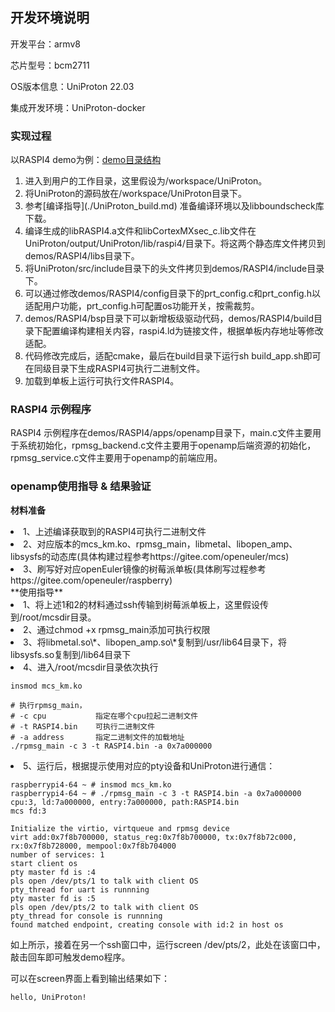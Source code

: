## 开发环境说明
开发平台：armv8

芯片型号：bcm2711

OS版本信息：UniProton 22.03

集成开发环境：UniProton-docker

### 实现过程
以RASPI4 demo为例：[demo目录结构](../demos/RASPI4/readme.txt)
<ol>
<li>进入到用户的工作目录，这里假设为/workspace/UniProton。</li>
<li>将UniProton的源码放在/workspace/UniProton目录下。</li>
<li>参考[编译指导](./UniProton_build.md) 准备编译环境以及libboundscheck库下载。</li>
<li>编译生成的libRASPI4.a文件和libCortexMXsec_c.lib文件在UniProton/output/UniProton/lib/raspi4/目录下。将这两个静态库文件拷贝到demos/RASPI4/libs目录下。</li>
<li>将UniProton/src/include目录下的头文件拷贝到demos/RASPI4/include目录下。</li>
<li>可以通过修改demos/RASPI4/config目录下的prt_config.c和prt_config.h以适配用户功能，prt_config.h可配置os功能开关，按需裁剪。</li>
<li>demos/RASPI4/bsp目录下可以新增板级驱动代码，demos/RASPI4/build目录下配置编译构建相关内容，raspi4.ld为链接文件，根据单板内存地址等修改适配。</li>
<li>代码修改完成后，适配cmake，最后在build目录下运行sh build_app.sh即可在同级目录下生成RASPI4可执行二进制文件。</li>
<li>加载到单板上运行可执行文件RASPI4。</li>
</ol>

### RASPI4 示例程序
RASPI4 示例程序在demos/RASPI4/apps/openamp目录下，main.c文件主要用于系统初始化，rpmsg_backend.c文件主要用于openamp后端资源的初始化，rpmsg_service.c文件主要用于openamp的前端应用。

### openamp使用指导 & 结果验证
**材料准备**
<li>1、上述编译获取到的RASPI4可执行二进制文件</li>
<li>2、对应版本的mcs_km.ko、rpmsg_main，libmetal、libopen_amp、libsysfs的动态库(具体构建过程参考https://gitee.com/openeuler/mcs)
<li>3、刷写好对应openEuler镜像的树莓派单板(具体刷写过程参考https://gitee.com/openeuler/raspberry)</li>
**使用指导**
<li>1、将上述1和2的材料通过ssh传输到树莓派单板上，这里假设传到/root/mcsdir目录。</li>
<li>2、通过chmod +x rpmsg_main添加可执行权限</li>
<li>3、将libmetal.so\*、libopen_amp.so\*复制到/usr/lib64目录下，将libsysfs.so复制到/lib64目录下</li>
<li>4、进入/root/mcsdir目录依次执行

    insmod mcs_km.ko
	
	# 执行rpmsg_main，
	# -c cpu           指定在哪个cpu拉起二进制文件
	# -t RASPI4.bin    可执行二进制文件
	# -a address       指定二进制文件的加载地址
	./rpmsg_main -c 3 -t RASPI4.bin -a 0x7a000000
</li>
<li>5、运行后，根据提示使用对应的pty设备和UniProton进行通信：

	raspberrypi4-64 ~ # insmod mcs_km.ko
	raspberrypi4-64 ~ # ./rpmsg_main -c 3 -t RASPI4.bin -a 0x7a000000
	cpu:3, ld:7a000000, entry:7a000000, path:RASPI4.bin
	mcs fd:3
	
	Initialize the virtio, virtqueue and rpmsg device
	virt add:0x7f8b700000, status_reg:0x7f8b700000, tx:0x7f8b72c000, rx:0x7f8b728000, mempool:0x7f8b704000
	number of services: 1
	start client os
	pty master fd is :4
	pls open /dev/pts/1 to talk with client OS
	pty_thread for uart is runnning
	pty master fd is :5
	pls open /dev/pts/2 to talk with client OS
	pty_thread for console is runnning
	found matched endpoint, creating console with id:2 in host os

如上所示，接着在另一个ssh窗口中，运行screen /dev/pts/2，此处在该窗口中，敲击回车即可触发demo程序。
</li>

可以在screen界面上看到输出结果如下：
```
hello, UniProton!
```